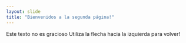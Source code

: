```yaml
---
layout: slide
title: "Bienvenidos a la segunda página!"
---
```

Este texto no es gracioso
Utiliza la flecha hacia la izquierda para volver!
